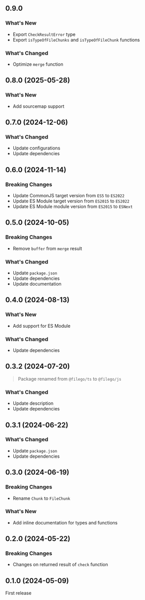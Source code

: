 ## 0.9.0

### What's New

- Export `CheckResultError` type
- Export `isTypeOfFileChunks` and `isTypeOfFileChunk` functions

### What's Changed

- Optimize `merge` function

## 0.8.0 (2025-05-28)

### What's New

- Add sourcemap support

## 0.7.0 (2024-12-06)

### What's Changed

- Update configurations
- Update dependencies

## 0.6.0 (2024-11-14)

### Breaking Changes

- Update CommonJS target version from `ES5` to `ES2022`
- Update ES Module target version from `ES2015` to `ES2022`
- Update ES Module module version from `ES2015` to `ESNext`

## 0.5.0 (2024-10-05)

### Breaking Changes

- Remove `buffer` from `merge` result

### What's Changed

- Update `package.json`
- Update dependencies
- Update documentation

## 0.4.0 (2024-08-13)

### What's New

- Add support for ES Module

### What's Changed

- Update dependencies

## 0.3.2 (2024-07-20)

> Package renamed from `@filego/ts` to `@filego/js`

### What's Changed

- Update description
- Update dependencies

## 0.3.1 (2024-06-22)

### What's Changed

- Update `package.json`
- Update dependencies

## 0.3.0 (2024-06-19)

### Breaking Changes

- Rename `Chunk` to `FileChunk`

### What's New

- Add inline documentation for types and functions

## 0.2.0 (2024-05-22)

### Breaking Changes

- Changes on returned result of `check` function

## 0.1.0 (2024-05-09)

First release
